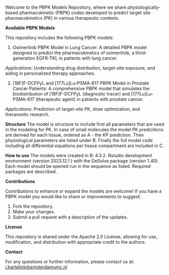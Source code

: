 Welcome to the PBPK Models Repository, where we share physiologically-based pharmacokinetic (PBPK) codes developed to predict target site pharmacokinetics (PK) in various therapeutic contexts.


**Available PBPK Models**

This repository includes the following PBPK models:

1. Osimertinib PBPK Model in Lung Cancer:
A detailed PBPK model designed to predict the pharmacokinetics of osimertinib, a third-generation EGFR-TKI, in patients with lung cancer.

_Applications_: Understanding drug distribution, target-site exposure, and aiding in personalized therapy approaches.

2. [18F]F-DCFPyL and [177Lu]Lu-PSMA-617 PBPK Model in Prostate Cancer Patients:
A comprehensive PBPK model that simulates the biodistribution of [18F]F-DCFPyL (diagnostic tracer) and [177Lu]Lu-PSMA-617 (therapeutic agent) in patients with prostate cancer.

_Applications_: Prediction of target-site PK, dose optimization, and theranostic research.


**Structure**
The model is structure to include first all parameters that are used in the modeling for PK. In case of small molecules the model PK predicitions are derived for each tissue, ordered as A - the KP prediction.
Then physiological parameters are listed under B.
Finally the full model code including all differential equations per tissue compartment are included in C.

**How to use**
The models were created in R: 4.3.2. Rstudio development environment (version 2023.12.1 ) with the DeSolve package (version 1.40). 
Each model should be opened  run in the sequence as listed.
Required packages are described.

**Contributions**

Contributions to enhance or expand the models are welcome! If you have a PBPK model you would like to share or improvements to suggest:
1. Fork the repository.
2. Make your changes.
3. Submit a pull request with a description of the updates.


**License**

This repository is shared under the Apache 2.0 License, allowing for use, modification, and distribution with appropriate credit to the authors.


**Contact**

For any questions or further information, please contact us at: i.bartelink@amsterdamumc.nl
